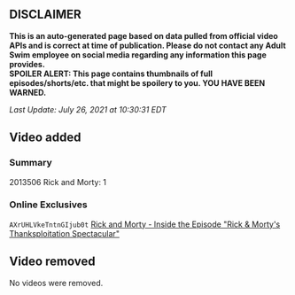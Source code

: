 ## DISCLAIMER
**This is an auto-generated page based on data pulled from official video APIs and is correct at time of publication. Please do not contact any Adult Swim employee on social media regarding any information this page provides.**  
**SPOILER ALERT: This page contains thumbnails of full episodes/shorts/etc. that might be spoilery to you. YOU HAVE BEEN WARNED.**  

_Last Update: July 26, 2021 at 10:30:31 EDT_
## Video added
### Summary
2013506 Rick and Morty: 1  
### Online Exclusives
`AXrUHLVkeTntnGIjub0t` [Rick and Morty - Inside the Episode "Rick & Morty's Thanksploitation Spectacular"](https://www.adultswim.com/videos/rick-and-morty/inside-the-episode-rick-mortys-thanksploitation-spectacular)  
## Video removed
No videos were removed.  
